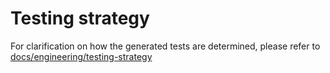 # Testing strategy

For clarification on how the generated tests are determined, please refer to [docs/engineering/testing-strategy](../../../docs/engineering/testing-strategy.md)
